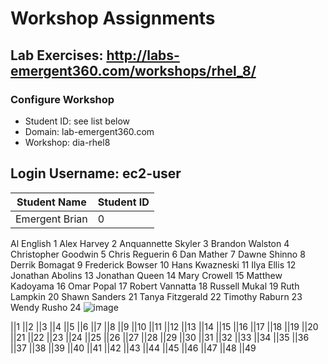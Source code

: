 # Workshop Assignments
## Lab Exercises: http://labs-emergent360.com/workshops/rhel_8/
### Configure Workshop
- Student ID: see list below
- Domain: lab-emergent360.com
- Workshop: dia-rhel8

## Login Username: ec2-user

|Student Name |Student ID
|------------ | ---------------
|Emergent Brian|0
Al English 	1
Alex Harvey 	2
Anquannette Skyler	3
Brandon Walston	4
Christopher Goodwin	5
Chris Reguerin	6
Dan Mather	7
Dawne Shinno	8
Derrik Bomagat	9
Frederick Bowser	10
Hans Kwazneski	11
Ilya Ellis	12
Jonathan Abolins	13
Jonathan Queen	14
Mary Crowell 	15
Matthew Kadoyama	16
Omar Popal 	17
Robert Vannatta	18
Russell Mukal	19
Ruth Lampkin	20
Shawn Sanders	21
Tanya Fitzgerald	22
Timothy Raburn 	23
Wendy Rusho	24
![image](https://user-images.githubusercontent.com/66794235/110506524-29086880-80cd-11eb-971f-55669f510dbd.png)

||1
||2
||3
||4
||5
||6
||7
||8
||9
||10
||11
||12
||13
||14
||15
||16
||17
||18
||19
||20
||21
||22
||23
||24
||25
||26
||27
||28
||29
||30
||31
||32
||33
||34
||35
||36
||37
||38
||39
||40
||41
||42
||43
||44
||45
||46
||47
||48
||49
